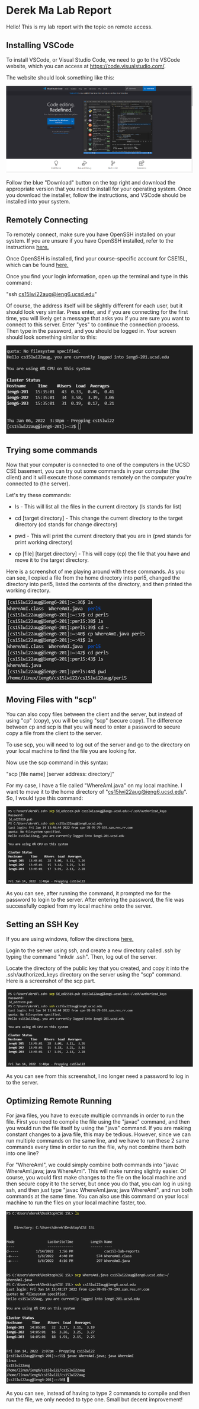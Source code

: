 # Derek Ma Lab Report

Hello! This is my lab report with the topic on remote access.

## Installing VSCode

To install VSCode, or Visual Studio Code, we need to go to the VSCode website, which you can access at https://code.visualstudio.com/. 

The website should look something like this:

![VSCode installation](ScreenShotOne.png)

Follow the blue "Download" button on the top right and download the appropriate version that you need to install for your operating system. Once you download the installer, follow the instructions, and VSCode should be installed into your system.

## Remotely Connecting

To remotely connect, make sure you have OpenSSH installed on your system. If you are unsure if you have OpenSSH installed, refer to the instructions [here.](https://docs.microsoft.com/en-us/windows-server/administration/openssh/openssh_install_firstuse)

Once OpenSSH is installed, find your course-specific account for CSE15L, which can be found [here.](https://sdacs.ucsd.edu/~icc/index.php)

Once you find your login information, open up the terminal and type in this command:

"ssh cs15lwi22aug@ieng6.ucsd.edu"

Of course, the address itself will be slightly different for each user, but it should look very similar. Press enter, and if you are connecting for the first time, you will likely get a message that asks you if you are sure you want to connect to this server. Enter "yes" to continue the connection process. Then type in the password, and you should be logged in. Your screen should look something similar to this:

![RemoteConnection](ScreenShotTwo.png)

## Trying some commands

Now that your computer is connected to one of the computers in the UCSD CSE basement, you can try out some commands in your computer (the client) and it will execute those commands remotely on the computer you're connected to (the server).

Let's try these commands:

* ls - This will list all the files in the current directory (ls stands for list)

* cd [target directory] - This change the current directory to the target directory (cd stands for change directory)

* pwd - This will print the current directory that you are in (pwd stands for print working directory)

* cp [file] [target directory] - This will copy (cp) the file that you have and move it to the target directory.

Here is a screenshot of me playing around with these commands. As you can see, I copied a file from the home directory into perl5, changed the directory into perl5, listed the contents of the directory, and then printed the working directory.

![commands](ScreenShot3.png)

## Moving Files with "scp"

You can also copy files between the client and the server, but instead of using "cp" (copy), you will be using "scp" (secure copy). The difference between cp and scp is that you will need to enter a password to secure copy a file from the client to the server.

To use scp, you will need to log out of the server and go to the directory on your local machine to find the file you are looking for.

Now use the scp command in this syntax:

"scp [file name] [server address: directory]"

For my case, I have a file called "WhereAmI.java" on my local machine. I want to move it to the home directory of "cs15lwi22aug@ieng6.ucsd.edu". So, I would type this command:

![secure copy](ScreenShot4.png)

As you can see, after running the command, it prompted me for the password to login to the server. After entering the password, the file was successfully copied from my local machine onto the server.

## Setting an SSH Key

If you are using windows, follow the directions [here.](https://docs.microsoft.com/en-us/windows-server/administration/openssh/openssh_keymanagement#user-key-generation)

Login to the server using ssh, and create a new directory called .ssh by typing the command "mkdir .ssh". Then, log out of the server.

Locate the directory of the public key that you created, and copy it into the .ssh/authorized_keys directory on the server using the "scp" command. Here is a screenshot of the scp part.

![sshkey](ss5.png)

As you can see from this screenshot, I no longer need a password to log in to the server.

## Optimizing Remote Running

For java files, you have to execute multiple commands in order to run the file. First you need to compile the file using the "javac" command, and then you would run the file itself by using the "java" command. If you are making constant changes to a java file, this may be tedious. However, since we can run multiple commands on the same line, and we have to run these 2 same commands every time in order to run the file, why not combine them both into one line?

For "WhereAmI", we could simply combine both commands into "javac WhereAmI.java; java WhereAmI". This will make running slightly easier. Of course, you would first make changes to the file on the local machine and then secure copy it to the server, but once you do that, you can log in using ssh, and then just type "javac WhereAmI.java; java WhereAmI", and run both commands at the same time. You can also use this command on your local machine to run the files on your local machine faster, too.

![orr](ss6.png)

As you can see, instead of having to type 2 commands to compile and then run the file, we only needed to type one. Small but decent improvement!